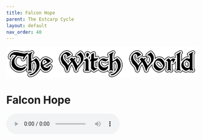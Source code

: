 ```yaml
---
title: Falcon Hope
parent: The Estcarp Cycle
layout: default
nav_order: 40
---
```


![Witch World](../../assets/img/swiat_czarownic.png "Witch World")

# Falcon Hope

<audio controls>
	 <source src="../../assets/mp3/godai_w_swiecie_czarownic_odcinek_24.mp3" type="audio/mpeg">
		Your browser does not support the audio element.
</audio> 
